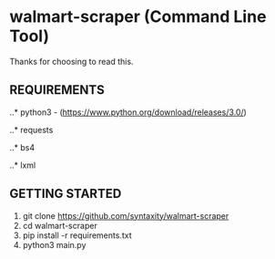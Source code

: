 # walmart-scraper (Command Line Tool)

Thanks for choosing to read this.

## REQUIREMENTS
..* python3 - (https://www.python.org/download/releases/3.0/)

..* requests

..* bs4

..* lxml

## GETTING STARTED
1. git clone https://github.com/syntaxity/walmart-scraper
2. cd walmart-scraper
3. pip install -r requirements.txt
4. python3 main.py
